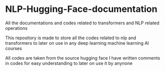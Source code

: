 # NLP-Hugging-Face-documentation
All the documentations and codes related to transformers and NLP related operations 

This repository is made to store all the codes related to nlp and transformers to later on use 
in any 
deep learning
machine learning 
AI courses 

All codes are taken from the source hugging face 
I have written comments in codes for easy understanding to later on use it by anynone
